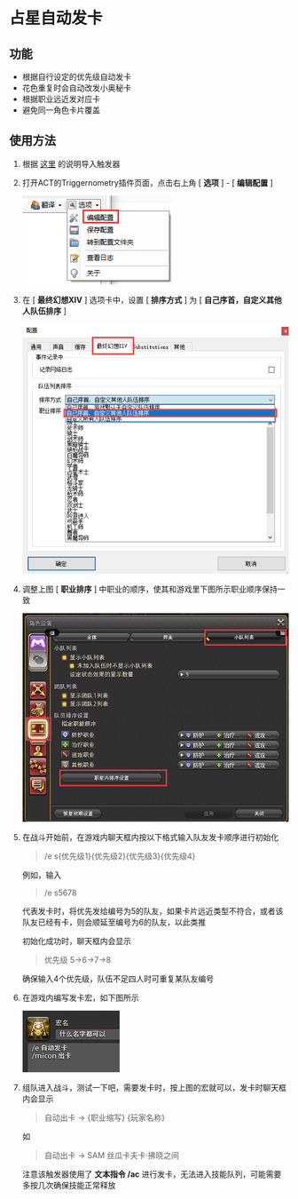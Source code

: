 # 占星自动发卡

## 功能
- 根据自行设定的优先级自动发卡
- 花色重复时会自动改发小奥秘卡
- 根据职业远近发对应卡
- 避免同一角色卡片覆盖


## 使用方法
1. 根据
[这里](https://github.com/Yuee98/FFXIVOneButtonCombo/blob/main/docs/README_cdn.md#%E4%BD%BF%E7%94%A8%E6%96%B9%E6%B3%95)
的说明导入触发器

2. 打开ACT的Triggernometry插件页面，点击右上角 [ **选项** ] - [ **编辑配置** ]

    ![image](../image/ast_auto_play/1.png)

3. 在 [ **最终幻想XIV** ] 选项卡中，设置 [ **排序方式** ] 为 [ **自己序首，自定义其他人队伍排序** ]

    ![image](../image/ast_auto_play/2.png)

4. 调整上图 [ **职业排序** ] 中职业的顺序，使其和游戏里下图所示职业顺序保持一致

    ![image](../image/ast_auto_play/3.png)

5. 在战斗开始前，在游戏内聊天框内按以下格式输入队友发卡顺序进行初始化
    > /e s{优先级1}{优先级2}{优先级3}{优先级4}

    例如，输入
    > /e s5678

    代表发卡时，将优先发给编号为5的队友，如果卡片远近类型不符合，或者该队友已经有卡，则会顺延至编号为6的队友，以此类推

    初始化成功时，聊天框内会显示
    > 优先级 5->6->7->8

    确保输入4个优先级，队伍不足四人时可重复某队友编号

6. 在游戏内编写发卡宏，如下图所示

    ![image](../image/ast_auto_play/4.png)

7. 组队进入战斗，测试一下吧，需要发卡时，按上图的宏就可以，发卡时聊天框内会显示
    > 自动出卡 -> {职业缩写} {玩家名称}

    如
    > 自动出卡 -> SAM 丝瓜卡夫卡·拂晓之间

    注意该触发器使用了 **文本指令 /ac** 进行发卡，无法进入技能队列，可能需要多按几次确保技能正常释放

